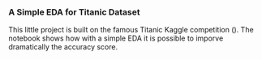 ### A Simple EDA for Titanic Dataset

This little project is built on the famous Titanic Kaggle competition (). The notebook shows how with a simple EDA it is possible to imporve dramatically the accuracy score. 
